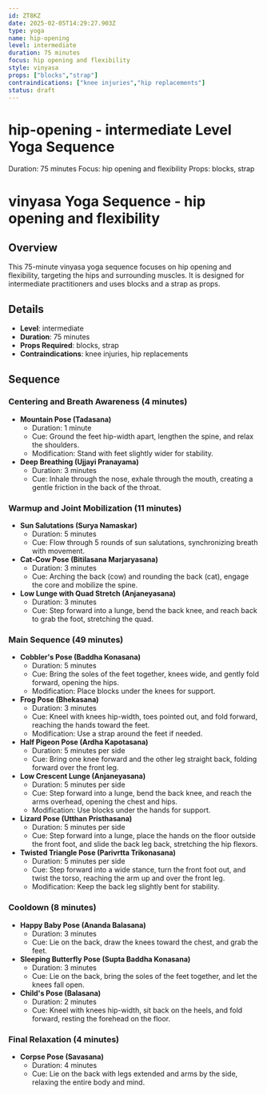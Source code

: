 ```yaml
---
id: ZT8KZ
date: 2025-02-05T14:29:27.903Z
type: yoga
name: hip-opening
level: intermediate
duration: 75 minutes
focus: hip opening and flexibility
style: vinyasa
props: ["blocks","strap"]
contraindications: ["knee injuries","hip replacements"]
status: draft
---
```

# hip-opening - intermediate Level Yoga Sequence
Duration: 75 minutes
Focus: hip opening and flexibility
Props: blocks, strap
# vinyasa Yoga Sequence - hip opening and flexibility

## Overview

This 75-minute vinyasa yoga sequence focuses on hip opening and flexibility, targeting the hips and surrounding muscles. It is designed for intermediate practitioners and uses blocks and a strap as props.

## Details

- **Level**: intermediate
- **Duration**: 75 minutes
- **Props Required**: blocks, strap
- **Contraindications**: knee injuries, hip replacements

## Sequence

### Centering and Breath Awareness (4 minutes)
- **Mountain Pose (Tadasana)**
  - Duration: 1 minute
  - Cue: Ground the feet hip-width apart, lengthen the spine, and relax the shoulders.
  - Modification: Stand with feet slightly wider for stability.
- **Deep Breathing (Ujjayi Pranayama)**
  - Duration: 3 minutes
  - Cue: Inhale through the nose, exhale through the mouth, creating a gentle friction in the back of the throat.

### Warmup and Joint Mobilization (11 minutes)
- **Sun Salutations (Surya Namaskar)**
  - Duration: 5 minutes
  - Cue: Flow through 5 rounds of sun salutations, synchronizing breath with movement.
- **Cat-Cow Pose (Bitilasana Marjaryasana)**
  - Duration: 3 minutes
  - Cue: Arching the back (cow) and rounding the back (cat), engage the core and mobilize the spine.
- **Low Lunge with Quad Stretch (Anjaneyasana)**
  - Duration: 3 minutes
  - Cue: Step forward into a lunge, bend the back knee, and reach back to grab the foot, stretching the quad.

### Main Sequence (49 minutes)
- **Cobbler's Pose (Baddha Konasana)**
  - Duration: 5 minutes
  - Cue: Bring the soles of the feet together, knees wide, and gently fold forward, opening the hips.
  - Modification: Place blocks under the knees for support.
- **Frog Pose (Bhekasana)**
  - Duration: 3 minutes
  - Cue: Kneel with knees hip-width, toes pointed out, and fold forward, reaching the hands toward the feet.
  - Modification: Use a strap around the feet if needed.
- **Half Pigeon Pose (Ardha Kapotasana)**
  - Duration: 5 minutes per side
  - Cue: Bring one knee forward and the other leg straight back, folding forward over the front leg.
- **Low Crescent Lunge (Anjaneyasana)**
  - Duration: 5 minutes per side
  - Cue: Step forward into a lunge, bend the back knee, and reach the arms overhead, opening the chest and hips.
  - Modification: Use blocks under the hands for support.
- **Lizard Pose (Utthan Pristhasana)**
  - Duration: 5 minutes per side
  - Cue: Step forward into a lunge, place the hands on the floor outside the front foot, and slide the back leg back, stretching the hip flexors.
- **Twisted Triangle Pose (Parivrtta Trikonasana)**
  - Duration: 5 minutes per side
  - Cue: Step forward into a wide stance, turn the front foot out, and twist the torso, reaching the arm up and over the front leg.
  - Modification: Keep the back leg slightly bent for stability.

### Cooldown (8 minutes)
- **Happy Baby Pose (Ananda Balasana)**
  - Duration: 3 minutes
  - Cue: Lie on the back, draw the knees toward the chest, and grab the feet.
- **Sleeping Butterfly Pose (Supta Baddha Konasana)**
  - Duration: 3 minutes
  - Cue: Lie on the back, bring the soles of the feet together, and let the knees fall open.
- **Child's Pose (Balasana)**
  - Duration: 2 minutes
  - Cue: Kneel with knees hip-width, sit back on the heels, and fold forward, resting the forehead on the floor.

### Final Relaxation (4 minutes)
- **Corpse Pose (Savasana)**
  - Duration: 4 minutes
  - Cue: Lie on the back with legs extended and arms by the side, relaxing the entire body and mind.